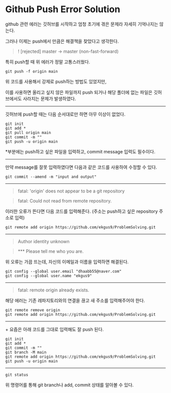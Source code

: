# Github Push Error Solution



github 관련 에러는 깃허브를 시작하고 엄청 초기에 겪은 문제라 자세히 기억나지는 않는다.



그러나 이제는 push에서 만큼은 해결책을 찾았다고 생각한다.



> ! [rejected]        master -> master (non-fast-forward)



특히 push할 때 위 에러가 정말 고통스러웠다. 

```
git push -f origin main
```

위 코드를 사용해서 강제로 push하는 방법도 있었지만, 



이를 사용하면 올리고 싶지 않은 파일까지 push 되거나 해당 폴더에 없는 파일은 깃허브에서도 사라지는 문제가 발생하였다.

*********

깃허브에 push할 때는 다음 순서대로만 하면 아무 이상이 없었다.

```
git init
git add *
git pull origin main
git commit -m ""
git push -u origin main
```

\*부분에는 push하고 싶은 파일을 입력하고, commit message 입력도 필수이다.

**********

만약 message를 잘못 입력하였다면 다음과 같은 코드를 사용하여 수정할 수 있다.
```
git commit --amend -m "input and output"
```

*******
>fatal: 'origin' does not appear to be a git repository



>fatal: Could not read from remote repository.



이러한 오류가 뜬다면 다음 코드를 입력해준다. (주소는 push하고 싶은 repository 주소로 입력)

```
git remote add origin https://github.com/ekgus9/ProblemSolving.git
```

************

>Author identity unknown



>\*\*\* Please tell me who you are.



위 오류는 가끔 뜨는데, 자신의 이메일과 이름을 입력하면 해결된다.

```
git config --global user.email "dhaabb55@naver.com"
git config --global user.name "ekgus9"
```

*************

> fatal: remote origin already exists.



해당 에러는 기존 레파지토리와의 연결을 끊고 새 주소를 입력해주어야 한다.

```
git remote remove origin
git remote add origin https://github.com/ekgus9/ProblemSolving.git
```

********

\+
요즘은 아래 코드를 그대로 입력해도 잘 push 된다.

```
git init
git add *
git commit -m ""
git branch -M main
git remote add origin https://github.com/ekgus9/ProblemSolving.git
git push -u origin main
```

*********

```
git status
```

위 명령어를 통해 git branch나 add, commit 상태를 알아볼 수 있다.


